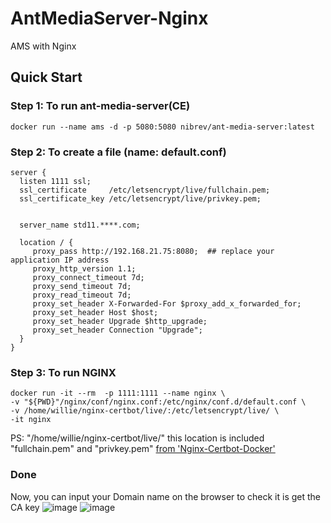 # AntMediaServer-Nginx
AMS with Nginx 


## Quick Start
### Step 1: To run ant-media-server(CE)
```shell
docker run --name ams -d -p 5080:5080 nibrev/ant-media-server:latest
```
### Step 2: To create a file (name: default.conf)
```shell
server {
  listen 1111 ssl;
  ssl_certificate     /etc/letsencrypt/live/fullchain.pem;
  ssl_certificate_key /etc/letsencrypt/live/privkey.pem;


  server_name std11.****.com;

  location / {
     proxy_pass http://192.168.21.75:8080;  ## replace your application IP address
     proxy_http_version 1.1;
     proxy_connect_timeout 7d;
     proxy_send_timeout 7d;
     proxy_read_timeout 7d;
     proxy_set_header X-Forwarded-For $proxy_add_x_forwarded_for;
     proxy_set_header Host $host;
     proxy_set_header Upgrade $http_upgrade;
     proxy_set_header Connection "Upgrade";
  }
}
```
### Step 3: To run NGINX
```shell
docker run -it --rm  -p 1111:1111 --name nginx \
-v "${PWD}"/nginx/conf/nginx.conf:/etc/nginx/conf.d/default.conf \
-v /home/willie/nginx-certbot/live/:/etc/letsencrypt/live/ \
-it nginx
```
PS: "/home/willie/nginx-certbot/live/" this location is included "fullchain.pem" and "privkey.pem" [from 'Nginx-Certbot-Docker'](https://github.com/williehao/nginx-certbot/edit/main/README.md)

### Done
Now, you can input your Domain name on the browser to check it is get the CA key
![image](https://user-images.githubusercontent.com/15116422/223975732-2abe368f-76e4-4d59-a3fe-746c31c3546e.png)
![image](https://user-images.githubusercontent.com/15116422/223976350-2151cf43-fbe7-44f5-980a-0335ff7ae5b9.png)




